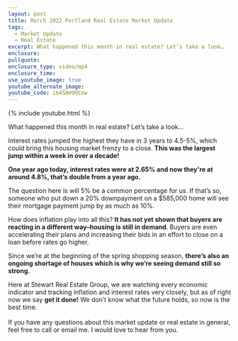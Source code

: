 ```yaml
---
layout: post
title: March 2022 Portland Real Estate Market Update
tags:
  - Market Update
  - Real Estate
excerpt: What happened this month in real estate? Let’s take a look…
enclosure:
pullquote:
enclosure_type: video/mp4
enclosure_time:
use_youtube_image: true
youtube_alternate_image:
youtube_code: i64SAH9OCow
---
```

{% include youtube.html %}

What happened this month in real estate? Let’s take a look…

Interest rates jumped the highest they have in 3 years to 4.5-5%, which could bring this housing market frenzy to a close. **This was the largest jump within a week in over a decade\!**

**One year ago today, interest rates were at 2.65% and now they're at around 4.8%, that’s double from a year ago.&nbsp;**

The question here is will 5% be a common percentage for us. If that’s so, someone who put down a 20% downpayment on a $585,000 home will see their mortgage payment jump by as much as 10%.

How does inflation play into all this? **It has not yet shown that buyers are reacting in a different way–housing is still in demand**. Buyers are even accelerating their plans and increasing their bids in an effort to close on a loan before rates go higher.&nbsp;

Since we’re at the beginning of the spring shopping season, **there’s also an ongoing shortage of houses which is why we’re seeing demand still so strong.&nbsp;**

Here at Stewart Real Estate Group, we are watching every economic indicator and tracking inflation and interest rates very closely, but as of right now we say **get it done\!** We don’t know what the future holds, so now is the best time.<br><br>If you have any questions about this market update or real estate in general, feel free to call or email me. I would love to hear from you.
